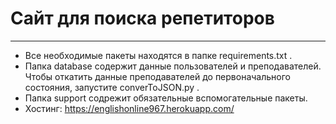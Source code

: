 # Сайт для поиска репетиторов
___
* Все необходимые пакеты находятся в папке requirements.txt .
* Папка database содержит данные пользователей и преподавателей. Чтобы откатить данные преподавателей до первоначального состояния, запустите converToJSON.py .
* Папка support содрежит обязательные вспомогательные пакеты.
* Хостинг: https://englishonline967.herokuapp.com/
